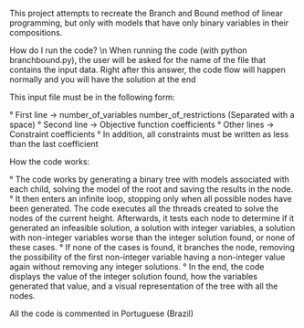This project attempts to recreate the Branch and Bound method of linear programming, but only with models that have only binary variables in their compositions.

How do I run the code? \n
    When running the code (with python branchbound.py), the user will be asked for the name of the file that contains the input data. Right after this answer, the code flow will happen normally and you will have the solution at the end

This input file must be in the following form:

  ° First line -> number_of_variables number_of_restrictions (Separated with a space)
  ° Second line -> Objective function coefficients
  ° Other lines -> Constraint coefficients
  ° In addition, all constraints must be written as less than the last coefficient

How the code works:

  ° The code works by generating a binary tree with models associated with each child, solving the model of the root and saving the results in the node. 
  ° It then enters an infinite loop, stopping only when all possible nodes have been generated. The code executes all the threads created to solve the nodes of the current height. Afterwards, it tests each node to determine if it generated an infeasible solution, a solution with integer variables, a solution with non-integer variables worse than the integer solution found, or none of these cases.
  ° If none of the cases is found, it branches the node, removing the possibility of the first non-integer variable having a non-integer value again without removing any integer solutions. 
  ° In the end, the code displays the value of the integer solution found, how the variables generated that value, and a visual representation of the tree with all the nodes.

  All the code is commented in Portuguese (Brazil)
